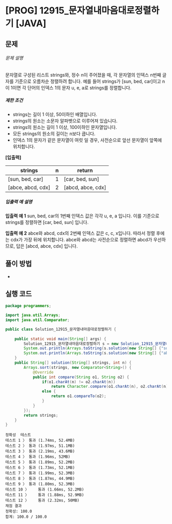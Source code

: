 # [PROG] 12915_문자열내마음대로정렬하기 [JAVA]

## 문제

###### 문제 설명

문자열로 구성된 리스트 strings와, 정수 n이 주어졌을 때, 각 문자열의 인덱스 n번째 글자를 기준으로 오름차순 정렬하려 합니다. 예를 들어 strings가 [sun, bed, car]이고 n이 1이면 각 단어의 인덱스 1의 문자 u, e, a로 strings를 정렬합니다.

##### 제한 조건

- strings는 길이 1 이상, 50이하인 배열입니다.
- strings의 원소는 소문자 알파벳으로 이루어져 있습니다.
- strings의 원소는 길이 1 이상, 100이하인 문자열입니다.
- 모든 strings의 원소의 길이는 n보다 큽니다.
- 인덱스 1의 문자가 같은 문자열이 여럿 일 경우, 사전순으로 앞선 문자열이 앞쪽에 위치합니다.

**[입출력]**

| strings           | n    | return            |
| ----------------- | ---- | ----------------- |
| [sun, bed, car]   | 1    | [car, bed, sun]   |
| [abce, abcd, cdx] | 2    | [abcd, abce, cdx] |

##### 입출력 예 설명

**입출력 예 1**
sun, bed, car의 1번째 인덱스 값은 각각 u, e, a 입니다. 이를 기준으로 strings를 정렬하면 [car, bed, sun] 입니다.

**입출력 예 2**
abce와 abcd, cdx의 2번째 인덱스 값은 c, c, x입니다. 따라서 정렬 후에는 cdx가 가장 뒤에 위치합니다. abce와 abcd는 사전순으로 정렬하면 abcd가 우선하므로, 답은 [abcd, abce, cdx] 입니다.

## 풀이 방법

- 

## 실행 코드

```java
package programmers;

import java.util.Arrays;
import java.util.Comparator;

public class Solution_12915_문자열내마음대로정렬하기 {
	
	public static void main(String[] args) {
		Solution_12915_문자열내마음대로정렬하기 s = new Solution_12915_문자열내마음대로정렬하기();
		System.out.println(Arrays.toString(s.solution(new String[] {"sun", "bed", "car"}, 1)));
		System.out.println(Arrays.toString(s.solution(new String[] {"abce", "abcd", "cdx"}, 2)));
	}
	public String[] solution(String[] strings, int n) {
        Arrays.sort(strings, new Comparator<String>() {
			@Override
			public int compare(String o1, String o2) {
				if(o1.charAt(n) != o2.charAt(n))
					return Character.compare(o1.charAt(n), o2.charAt(n));
				else {
					return o1.compareTo(o2);
				}
			}
		});
        return strings;
    }
}


```

```
정확성  테스트
테스트 1 〉	통과 (1.74ms, 52.4MB)
테스트 2 〉	통과 (1.97ms, 51.1MB)
테스트 3 〉	통과 (2.19ms, 43.6MB)
테스트 4 〉	통과 (1.96ms, 52MB)
테스트 5 〉	통과 (1.89ms, 52.2MB)
테스트 6 〉	통과 (1.73ms, 52.1MB)
테스트 7 〉	통과 (1.99ms, 52.3MB)
테스트 8 〉	통과 (1.87ms, 44.9MB)
테스트 9 〉	통과 (1.80ms, 52.3MB)
테스트 10 〉	통과 (1.66ms, 52.2MB)
테스트 11 〉	통과 (1.88ms, 52.9MB)
테스트 12 〉	통과 (2.32ms, 50MB)
채점 결과
정확성: 100.0
합계: 100.0 / 100.0
```
